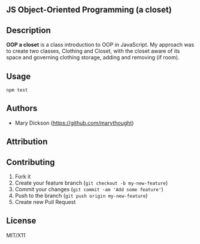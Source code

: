 ## JS Object-Oriented Programming (a closet)

## Description
**OOP a closet** is a class introduction to OOP in JavaScript. My approach was to create two classes, Clothing and Closet, with the closet aware of its space and governing clothing storage, adding and removing (if room).

## Usage
`npm test`

## Authors

* Mary Dickson (https://github.com/marythought)

## Attribution

## Contributing

1. Fork it
2. Create your feature branch (`git checkout -b my-new-feature`)
3. Commit your changes (`git commit -am 'Add some feature'`)
4. Push to the branch (`git push origin my-new-feature`)
5. Create new Pull Request

## License

MIT/X11
